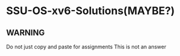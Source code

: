 # SSU-OS-xv6-Solutions(MAYBE?)

## WARNING
Do not just copy and paste for assignments
This is not an answer
